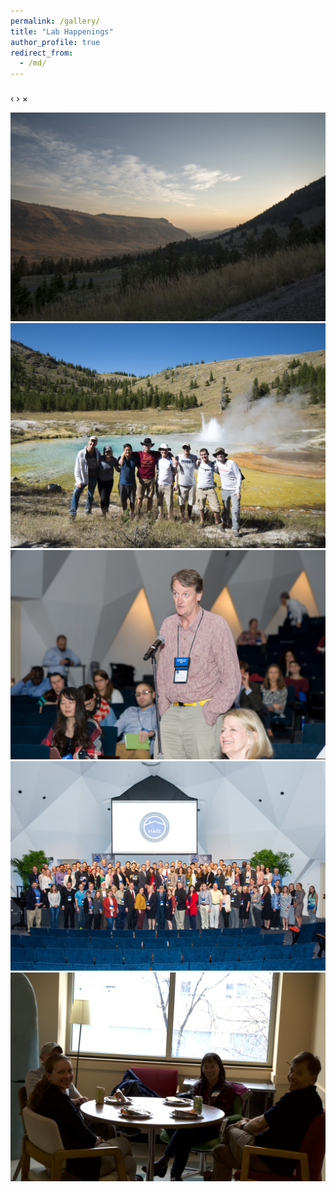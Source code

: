 ```yaml
---
permalink: /gallery/
title: "Lab Happenings"
author_profile: true
redirect_from: 
  - /md/
---
```


<link rel="stylesheet" href="/css/blueimp-gallery.min.css">

<!-- The Gallery as lightbox dialog, should be a child element of the document body -->
<div id="blueimp-gallery" class="blueimp-gallery">
    <div class="slides"></div>
    <h3 class="title"></h3>
    <a class="prev">‹</a>
    <a class="next">›</a>
    <a class="close">×</a>
    <a class="play-pause"></a>
    <ol class="indicator"></ol>
    
</div>

<div id="links">
    <a href="/images/gallery/IMGP9128.jpg" title="Lander2018">
        <img src="/images/gallery/IMGP9128.jpg" alt="Lander2018">
    </a>
    <a href="/images/gallery/Yellowstone2017_13.jpg" title="SpearLabYNP">
        <img src="/images/gallery/Yellowstone2017_13.jpg" alt="SpearLabYNP">
    </a>
    <a href="/images/gallery/37908919361_7caeaa3a3e_o.jpg" title="JohnMobe">
        <img src="/images/gallery/37908919361_7caeaa3a3e_o.jpg" alt="JohnMoBE">
    </a>
    <a href="/images/gallery/37908861621_be41f9cf4e_o.jpg" title="MoBE2017">
        <img src="/images/gallery/37908861621_be41f9cf4e_o.jpg" alt="MoBE2017">
    </a>
    <a href="/images/gallery/IMGP9451.jpg" title="MarrRMGS2018">
        <img src="/images/gallery/IMGP9451.jpg" alt="MarrRMGS2018">
    </a>
</div>

<script src="/js/blueimp-gallery.min.js"></script>

<script>
document.getElementById('links').onclick = function (event) {
    event = event || window.event;
    var target = event.target || event.srcElement,
        link = target.src ? target.parentNode : target,
        options = {index: link, event: event},
        links = this.getElementsByTagName('a');
    blueimp.Gallery(links, options);
};
</script>